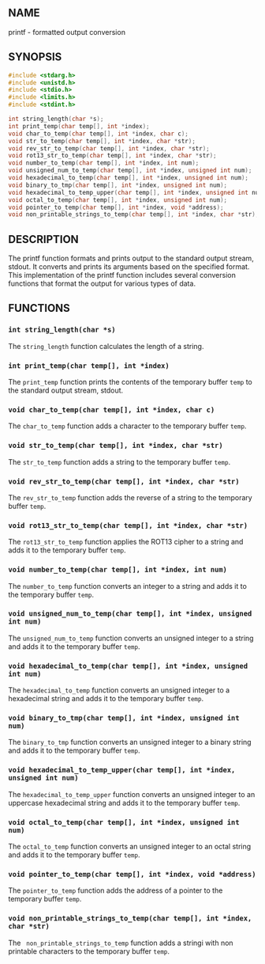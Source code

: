 ## NAME

printf - formatted output conversion

## SYNOPSIS

```c
#include <stdarg.h>
#include <unistd.h>
#include <stdio.h>
#include <limits.h>
#include <stdint.h>

int string_length(char *s);
int print_temp(char temp[], int *index);
void char_to_temp(char temp[], int *index, char c);
void str_to_temp(char temp[], int *index, char *str);
void rev_str_to_temp(char temp[], int *index, char *str);
void rot13_str_to_temp(char temp[], int *index, char *str);
void number_to_temp(char temp[], int *index, int num);
void unsigned_num_to_temp(char temp[], int *index, unsigned int num);
void hexadecimal_to_temp(char temp[], int *index, unsigned int num);
void binary_to_tmp(char temp[], int *index, unsigned int num);
void hexadecimal_to_temp_upper(char temp[], int *index, unsigned int num);
void octal_to_temp(char temp[], int *index, unsigned int num);
void pointer_to_temp(char temp[], int *index, void *address);
void non_printable_strings_to_temp(char temp[], int *index, char *str);

```

## DESCRIPTION

The printf function formats and prints output to the standard output stream, stdout. It converts and prints its arguments based on the specified format. This implementation of the printf function includes several conversion functions that format the output for various types of data.

## FUNCTIONS

### `int string_length(char *s)`

The `string_length` function calculates the length of a string.

### `int print_temp(char temp[], int *index)`

The `print_temp` function prints the contents of the temporary buffer `temp` to the standard output stream, stdout.

### `void char_to_temp(char temp[], int *index, char c)`

The `char_to_temp` function adds a character to the temporary buffer `temp`.

### `void str_to_temp(char temp[], int *index, char *str)`

The `str_to_temp` function adds a string to the temporary buffer `temp`.

### `void rev_str_to_temp(char temp[], int *index, char *str)`

The `rev_str_to_temp` function adds the reverse of a string to the temporary buffer `temp`.

### `void rot13_str_to_temp(char temp[], int *index, char *str)`

The `rot13_str_to_temp` function applies the ROT13 cipher to a string and adds it to the temporary buffer `temp`.

### `void number_to_temp(char temp[], int *index, int num)`

The `number_to_temp` function converts an integer to a string and adds it to the temporary buffer `temp`.

### `void unsigned_num_to_temp(char temp[], int *index, unsigned int num)`

The `unsigned_num_to_temp` function converts an unsigned integer to a string and adds it to the temporary buffer `temp`.

### `void hexadecimal_to_temp(char temp[], int *index, unsigned int num)`

The `hexadecimal_to_temp` function converts an unsigned integer to a hexadecimal string and adds it to the temporary buffer `temp`.

### `void binary_to_tmp(char temp[], int *index, unsigned int num)`

The `binary_to_tmp` function converts an unsigned integer to a binary string and adds it to the temporary buffer `temp`.

### `void hexadecimal_to_temp_upper(char temp[], int *index, unsigned int num)`

The `hexadecimal_to_temp_upper` function converts an unsigned integer to an uppercase hexadecimal string and adds it to the temporary buffer `temp`.

### `void octal_to_temp(char temp[], int *index, unsigned int num)`

The `octal_to_temp` function converts an unsigned integer to an octal string and adds it to the temporary buffer `temp`.

### `void pointer_to_temp(char temp[], int *index, void *address)`

The `pointer_to_temp` function adds the address of a pointer to the temporary buffer `temp`.

### `void non_printable_strings_to_temp(char temp[], int *index, char *str)`

The ` non_printable_strings_to_temp` function adds a stringi with non printable characters to the temporary buffer `temp`.

